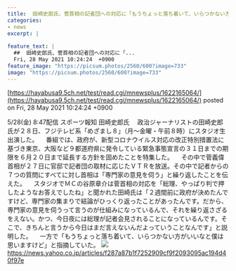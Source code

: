 ```yaml
---
title:  田崎史郎氏、菅首相の記者団への対応に「もうちょっと落ち着いて、いらつかない方がいい」  
categories:
- news
excerpt: |
  
feature_text: |
  ##  田崎史郎氏、菅首相の記者団への対応に「...
  Fri, 28 May 2021 10:24:24  +0900
feature_image: "https://picsum.photos/2560/600?image=733"
image: "https://picsum.photos/2560/600?image=733"
---
```


[https://hayabusa9.5ch.net/test/read.cgi/mnewsplus/1622165064/](https://hayabusa9.5ch.net/test/read.cgi/mnewsplus/1622165064/)
posted on Fri, 28 May 2021 10:24:24  +0900

<!--more-->

5/28(金) 8:47配信 スポーツ報知 田崎史郎氏 　政治ジャーナリストの田崎史郎氏が２８日、フジテレビ系「めざまし８」（月〜金曜・午前８時）にスタジオ生出演した。 　番組では、政府が、新型コロナウイルス対応の改正特別措置法に基づき東京、大阪など９都道府県に発令している緊急事態宣言の３１日までの期限を６月２０日まで延長する方針を固めたことを特集した。 　その中で菅義偉首相が２７日に官邸で記者団の取材に応じたＶＴＲを放送。その中で記者からの７つの質問にすべてに対し首相は「専門家の意見を伺う」と繰り返したことを伝えた。 　スタジオでＭＣの谷原章介は菅首相の対応を「総理、やっぱり判で押したようなお答えでしたね」と聞かれた田崎氏は「２週間前に政府が決めたんですけど、専門家の集まりで結論がひっくり返ったことがあったんです。だから、専門家の意見を伺うって言うのが仕組みになっているんで、それを繰り返さざるをえない。かつ、今日夜には総理が記者会見されることになっているんです。そこで、きちんと言うから今日はまだ言えないんだよっていうことなんです」と説明した。 　一方で「もうちょっと落ち着いて、いらつかない方がいいなと僕は思いますけど」と指摘していた。 ![](https://amd-pctr.c.yimg.jp/r/iwiz-amd/20210528-05281017-sph-000-2-view.jpg) https://news.yahoo.co.jp/articles/f287a87b1f7252909cf9f2093095ac194d40f97e
